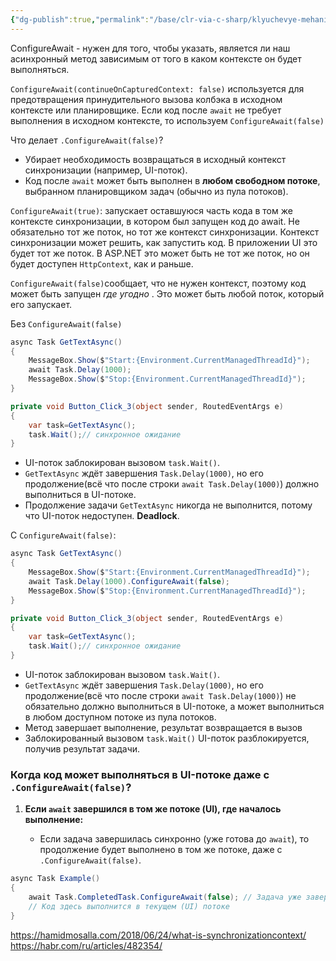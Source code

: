 ```yaml
---
{"dg-publish":true,"permalink":"/base/clr-via-c-sharp/klyuchevye-mehanizmy/mnogopotochnos/configure-await/"}
---
```


ConfigureAwait - нужен для того, чтобы указать, является ли наш асинхронный метод зависимым от того в каком контексте он будет выполняться. 

`ConfigureAwait(continueOnCapturedContext: false)` используется для предотвращения принудительного вызова колбэка в исходном контексте или планировщике.
Если код после `await` не требует выполнения в исходном контексте, то используем `ConfigureAwait(false)`

Что делает `.ConfigureAwait(false)`?
- Убирает необходимость возвращаться в исходный контекст синхронизации (например, UI-поток).
- Код после `await` может быть выполнен в **любом свободном потоке**, выбранном планировщиком задач (обычно из пула потоков).

`ConfigureAwait(true)`: запускает оставшуюся часть кода в том же контексте синхронизации, в котором был запущен код до await. Не обязательно тот же поток, но тот же контекст синхронизации. Контекст синхронизации может решить, как запустить код. В приложении UI это будет тот же поток. В ASP.NET это может быть не тот же поток, но он будет доступен `HttpContext`, как и раньше.

`ConfigureAwait(false)`сообщает, что не нужен контекст, поэтому код может быть запущен _где угодно_ . Это может быть любой поток, который его запускает.

Без `ConfigureAwait(false)`
```csharp
async Task GetTextAsync()
{
	MessageBox.Show($"Start:{Environment.CurrentManagedThreadId}");
	await Task.Delay(1000);
	MessageBox.Show($"Stop:{Environment.CurrentManagedThreadId}");
}

private void Button_Click_3(object sender, RoutedEventArgs e)
{
	var task=GetTextAsync(); 
	task.Wait();// синхронное ожидание
}
```

- UI-поток заблокирован вызовом `task.Wait()`.
- `GetTextAsync` ждёт завершения `Task.Delay(1000)`, но его продолжение(всё что после строки `await Task.Delay(1000)`) должно выполниться в UI-потоке.
- Продолжение задачи `GetTextAsync` никогда не выполнится, потому что UI-поток недоступен. **Deadlock**.

С `ConfigureAwait(false)`:
```csharp
async Task GetTextAsync()
{
	MessageBox.Show($"Start:{Environment.CurrentManagedThreadId}");
	await Task.Delay(1000).ConfigureAwait(false);
	MessageBox.Show($"Stop:{Environment.CurrentManagedThreadId}");
}

private void Button_Click_3(object sender, RoutedEventArgs e)
{
	var task=GetTextAsync(); 
	task.Wait();// синхронное ожидание
}
```

- UI-поток заблокирован вызовом `task.Wait()`.
- `GetTextAsync` ждёт завершения `Task.Delay(1000)`, но его продолжение(всё что после строки `await Task.Delay(1000)`) не обязательно должно выполниться в UI-потоке, а может выполниться в любом доступном потоке из пула потоков.
- Метод завершает выполнение, результат возвращается в вызов
- Заблокированный вызовом `task.Wait()` UI-поток разблокируется, получив результат задачи.

### Когда код может выполняться в UI-потоке даже с `.ConfigureAwait(false)`?

1. **Если `await` завершился в том же потоке (UI), где началось выполнение:**
    
    - Если задача завершилась синхронно (уже готова до `await`), то продолжение будет выполнено в том же потоке, даже с `.ConfigureAwait(false)`.

```csharp
async Task Example()
{
    await Task.CompletedTask.ConfigureAwait(false); // Задача уже завершена
    // Код здесь выполнится в текущем (UI) потоке
}
```

https://hamidmosalla.com/2018/06/24/what-is-synchronizationcontext/
https://habr.com/ru/articles/482354/